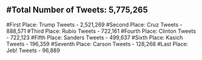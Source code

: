 #Total Number of Tweets: 5,775,265 
---
#First Place: Trump Tweets - 2,521,269
#Second Place: Cruz Tweets - 888,571
#Third Place: Rubio Tweets - 722,161
#Fourth Place: Clinton Tweets - 722,123
#Fifth Place: Sanders Tweets - 499,637
#Sixth Place: Kasich Tweets - 196,359
#Seventh Place: Carson Tweets - 128,268
#Last Place: Jeb! Tweets - 96,889
